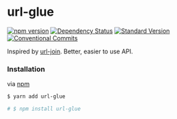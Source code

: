 # url-glue

[![npm version](https://badge.fury.io/js/url-glue.svg)](https://badge.fury.io/js/url-glue)
[![Dependency Status](https://david-dm.org/eddiewentw/url-glue.svg)](https://david-dm.org/eddiewentw/url-glue)
[![Standard Version](https://img.shields.io/badge/release-standard%20version-brightgreen.svg?style=flat-square)](https://github.com/conventional-changelog/standard-version)
[![Conventional Commits](https://img.shields.io/badge/Conventional%20Commits-1.0.0-yellow.svg)](https://conventionalcommits.org)

Inspired by [url-join](https://github.com/jfromaniello/url-join). Better, easier to use API.

### Installation

via [npm](https://www.npmjs.com/package/url-glue)

```bash
$ yarn add url-glue

# $ npm install url-glue
```
